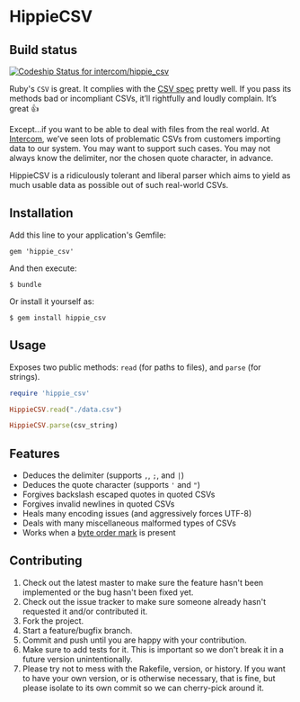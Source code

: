 # HippieCSV

## Build status

[ ![Codeship Status for intercom/hippie_csv](https://codeship.com/projects/f3b188e0-f312-0132-75cb-5ed004d44c71/status?branch=master)](https://codeship.com/projects/85324)

Ruby's `CSV` is great. It complies with the [CSV spec](http://example.com/)
pretty well. If you pass its methods bad or incompliant CSVs, it’ll rightfully
and loudly complain. It’s great 👍

Except…if you want to be able to deal with files from the real world. At
[Intercom](https://intercom.io), we’ve seen lots of problematic CSVs from
customers importing data to our system. You may want to support such cases.
You may not always know the delimiter, nor the chosen quote character, in
advance.

HippieCSV is a ridiculously tolerant and liberal parser which aims to yield as
much usable data as possible out of such real-world CSVs.

## Installation

Add this line to your application's Gemfile:

    gem 'hippie_csv'

And then execute:

    $ bundle

Or install it yourself as:

    $ gem install hippie_csv

## Usage

Exposes two public methods: `read` (for paths to files), and `parse` (for
strings).

```ruby
require 'hippie_csv'

HippieCSV.read("./data.csv")

HippieCSV.parse(csv_string)
```

## Features

- Deduces the delimiter (supports `,`, `;`, and `|`)
- Deduces the quote character (supports `'` and `"`)
- Forgives backslash escaped quotes in quoted CSVs
- Forgives invalid newlines in quoted CSVs
- Heals many encoding issues (and aggressively forces UTF-8)
- Deals with many miscellaneous malformed types of CSVs
- Works when a [byte order mark](http://example.com) is present

## Contributing

1. Check out the latest master to make sure the feature hasn't been implemented or the bug hasn't been fixed yet.
2. Check out the issue tracker to make sure someone already hasn't requested it and/or contributed it.
3. Fork the project.
4. Start a feature/bugfix branch.
5. Commit and push until you are happy with your contribution.
6. Make sure to add tests for it. This is important so we don't break it in a future version unintentionally.
7. Please try not to mess with the Rakefile, version, or history. If you want to have your own version, or is otherwise necessary, that is fine, but please isolate to its own commit so we can cherry-pick around it.
